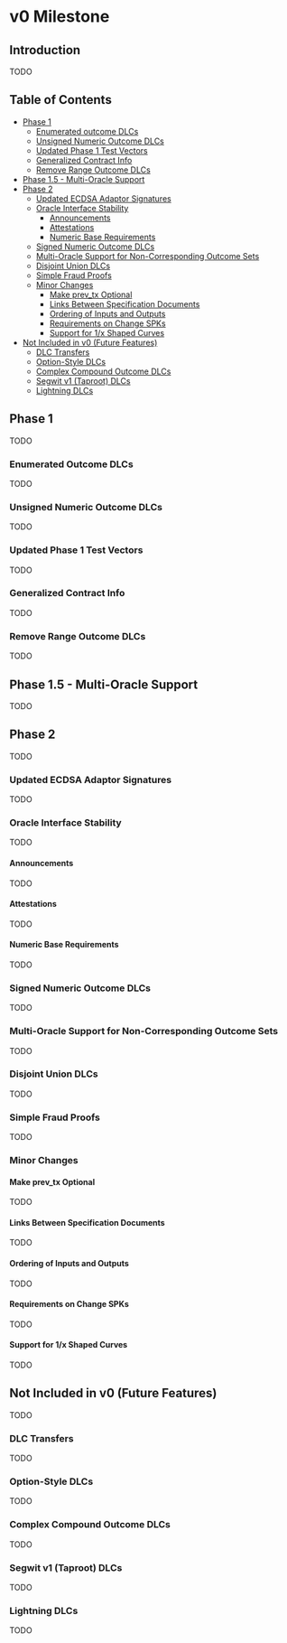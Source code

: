 # v0 Milestone

## Introduction

TODO

## Table of Contents

* [Phase 1](#phase-1)
  * [Enumerated outcome DLCs](#enumerated-outcome-dlcs)
  * [Unsigned Numeric Outcome DLCs](#unsigned-numeric-outcome-dlcs)
  * [Updated Phase 1 Test Vectors](#updated-phase-1-test-vectors)
  * [Generalized Contract Info](#generalized-contract-info)
  * [Remove Range Outcome DLCs](#remove-range-outcome-dlcs)
* [Phase 1.5 - Multi-Oracle Support](#phase-15---multi-oracle-support)
* [Phase 2](#phase-2)
  * [Updated ECDSA Adaptor Signatures](#updated-ecdsa-adaptor-signatures)
  * [Oracle Interface Stability](#oracle-interface-stability)
    * [Announcements](#announcements)
    * [Attestations](#attestations)
    * [Numeric Base Requirements](#numeric-base-requirements)
  * [Signed Numeric Outcome DLCs](#signed-numeric-outcome-dlcs)
  * [Multi-Oracle Support for Non-Corresponding Outcome Sets](#multi-oracle-support-for-non-corresponding-outcome-sets)
  * [Disjoint Union DLCs](#disjoint-union-dlcs)
  * [Simple Fraud Proofs](#simple-fraud-proofs)
  * [Minor Changes](#minor-changes)
    * [Make prev_tx Optional](#make-prev_tx-optional)
    * [Links Between Specification Documents](#links-between-specification-documents)
    * [Ordering of Inputs and Outputs](#ordering-of-inputs-and-outputs)
    * [Requirements on Change SPKs](#requirements-on-change-spks)
    * [Support for 1/x Shaped Curves](#support-for-1x-shaped-curves)
* [Not Included in v0 (Future Features)](#not-included-in-v0-future-features)
  * [DLC Transfers](#dlc-transfers)
  * [Option-Style DLCs](#option-style-dlcs)
  * [Complex Compound Outcome DLCs](#complex-compound-outcome-dlcs)
  * [Segwit v1 (Taproot) DLCs](#segwit-v1-taproot-dlcs)
  * [Lightning DLCs](#lightning-dlcs)

## Phase 1

TODO

### Enumerated Outcome DLCs

TODO

### Unsigned Numeric Outcome DLCs

TODO

### Updated Phase 1 Test Vectors

TODO

### Generalized Contract Info

TODO

### Remove Range Outcome DLCs

TODO

## Phase 1.5 - Multi-Oracle Support

TODO

## Phase 2

TODO

### Updated ECDSA Adaptor Signatures

TODO

### Oracle Interface Stability

TODO

#### Announcements

TODO

#### Attestations

TODO

#### Numeric Base Requirements

TODO

### Signed Numeric Outcome DLCs

TODO

### Multi-Oracle Support for Non-Corresponding Outcome Sets

TODO

### Disjoint Union DLCs

TODO

### Simple Fraud Proofs

TODO

### Minor Changes

#### Make prev_tx Optional

TODO

#### Links Between Specification Documents

TODO

#### Ordering of Inputs and Outputs

TODO

#### Requirements on Change SPKs

TODO

#### Support for 1/x Shaped Curves

TODO

## Not Included in v0 (Future Features)

TODO

### DLC Transfers

TODO

### Option-Style DLCs

TODO

### Complex Compound Outcome DLCs

TODO

### Segwit v1 (Taproot) DLCs

TODO

### Lightning DLCs

TODO